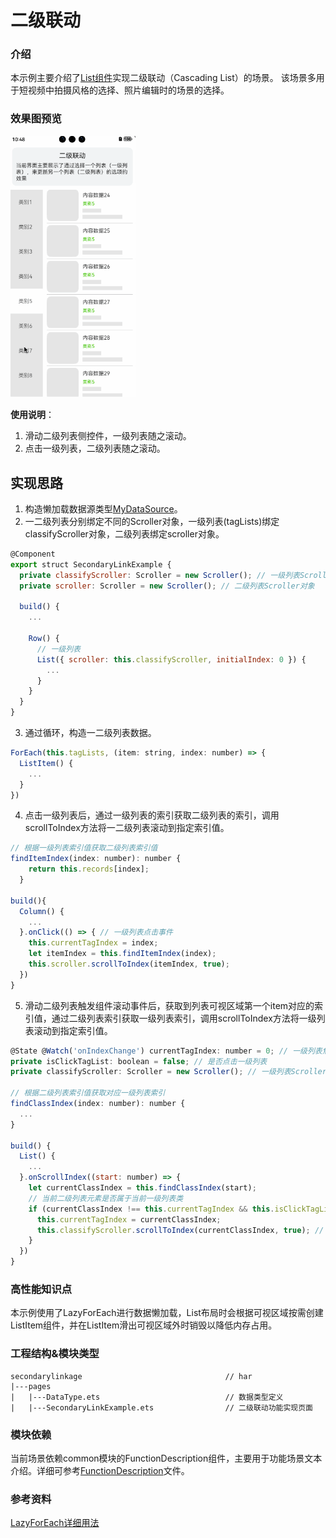 # 二级联动

### 介绍

本示例主要介绍了[List组件](https://developer.huawei.com/consumer/cn/doc/harmonyos-references/ts-container-list-0000001774121286)实现二级联动（Cascading List）的场景。 该场景多用于短视频中拍摄风格的选择、照片编辑时的场景的选择。

### 效果图预览

<img src="../../screenshots/device/SecondaryLinkage.gif" width="200">

**使用说明**：

1. 滑动二级列表侧控件，一级列表随之滚动。
2. 点击一级列表，二级列表随之滚动。

## 实现思路
1. 构造懒加载数据源类型[MyDataSource](./src/main/ets/pages/DataType.ets)。
2. 一二级列表分别绑定不同的Scroller对象，一级列表(tagLists)绑定classifyScroller对象，二级列表绑定scroller对象。
```javascript
@Component
export struct SecondaryLinkExample {
  private classifyScroller: Scroller = new Scroller(); // 一级列表Scroller对象
  private scroller: Scroller = new Scroller(); // 二级列表Scroller对象

  build() {
    ...
    
    Row() {
      // 一级列表
      List({ scroller: this.classifyScroller, initialIndex: 0 }) {
        ...
      }
    }
  }
}
```
3. 通过循环，构造一二级列表数据。
```javascript
ForEach(this.tagLists, (item: string, index: number) => {
  ListItem() {
    ...
  }
})
```
4. 点击一级列表后，通过一级列表的索引获取二级列表的索引，调用scrollToIndex方法将一二级列表滚动到指定索引值。
```javascript
// 根据一级列表索引值获取二级列表索引值
findItemIndex(index: number): number {
    return this.records[index];
  }

build(){
  Column() {
    ...
  }.onClick(() => {	// 一级列表点击事件
    this.currentTagIndex = index;
    let itemIndex = this.findItemIndex(index);
    this.scroller.scrollToIndex(itemIndex, true);
  })
}
```
5. 滑动二级列表触发组件滚动事件后，获取到列表可视区域第一个item对应的索引值，通过二级列表索引获取一级列表索引，调用scrollToIndex方法将一级列表滚动到指定索引值。
```javascript
@State @Watch('onIndexChange') currentTagIndex: number = 0; // 一级列表焦点索引值
private isClickTagList: boolean = false; // 是否点击一级列表
private classifyScroller: Scroller = new Scroller(); // 一级列表Scroller对象

// 根据二级列表索引值获取对应一级列表索引
findClassIndex(index: number): number {
  ...
}

build() {
  List() {
    ...
  }.onScrollIndex((start: number) => {
    let currentClassIndex = this.findClassIndex(start);
    // 当前二级列表元素是否属于当前一级列表类
    if (currentClassIndex !== this.currentTagIndex && this.isClickTagList !== true) {
      this.currentTagIndex = currentClassIndex;
      this.classifyScroller.scrollToIndex(currentClassIndex, true); // 滚动到指定位置
    }
  })
}
```
### 高性能知识点

本示例使用了LazyForEach进行数据懒加载，List布局时会根据可视区域按需创建ListItem组件，并在ListItem滑出可视区域外时销毁以降低内存占用。

### 工程结构&模块类型

   ```
   secondarylinkage                                // har
   |---pages
   |   |---DataType.ets                            // 数据类型定义 
   |   |---SecondaryLinkExample.ets                // 二级联动功能实现页面 
   ```

### 模块依赖
当前场景依赖common模块的FunctionDescription组件，主要用于功能场景文本介绍。详细可参考[FunctionDescription](../../common/utils/src/main/ets/FunctionDescription.ets)文件。

### 参考资料

[LazyForEach详细用法](https://developer.huawei.com/consumer/cn/doc/harmonyos-guides/arkts-rendering-control-lazyforeach-0000001820879609)